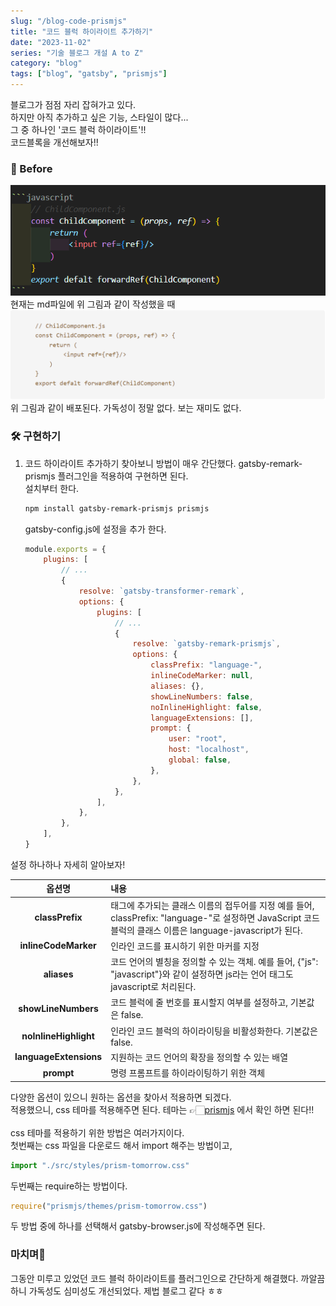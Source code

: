 ```yaml
---
slug: "/blog-code-prismjs"
title: "코드 블럭 하이라이트 추가하기"
date: "2023-11-02"
series: "기술 블로그 개설 A to Z"
category: "blog"
tags: ["blog", "gatsby", "prismjs"]
---
```


블로그가 점점 자리 잡혀가고 있다.  
하지만 아직 추가하고 싶은 기능, 스타일이 많다...  
그 중 하나인 '코드 블럭 하이라이트'!!  
코드블록을 개선해보자!!

### 🪺 Before

<img src="../images/blog1/blog1-2.png" alt=""/>
현재는 md파일에 위 그림과 같이 작성했을 때  
<img src="../images/blog1/blog1-1.png" alt=""/>  
위 그림과 같이 배포된다.  
가독성이 정말 없다. 보는 재미도 없다.

### 🛠️ 구현하기

1.  코드 하이라이트 추가하기
    찾아보니 방법이 매우 간단했다. gatsby-remark-prismjs 플러그인을 적용하여 구현하면 된다.  
    설치부터 한다.

    ```bash
    npm install gatsby-remark-prismjs prismjs
    ```

    gatsby-config.js에 설정을 추가 한다.

    ```javascript
    module.exports = {
        plugins: [
            // ...
            {
                resolve: `gatsby-transformer-remark`,
                options: {
                    plugins: [
                        // ...
                        {
                            resolve: `gatsby-remark-prismjs`,
                            options: {
                                classPrefix: "language-",
                                inlineCodeMarker: null,
                                aliases: {},
                                showLineNumbers: false,
                                noInlineHighlight: false,
                                languageExtensions: [],
                                prompt: {
                                    user: "root",
                                    host: "localhost",
                                    global: false,
                                },
                            },
                        },
                    ],
                },
            },
        ],
    }
    ```

설정 하나하나 자세히 알아보자!

|         옵션명         | 내용                                                                                                                                                        |
| :--------------------: | :---------------------------------------------------------------------------------------------------------------------------------------------------------- |
|    **classPrefix**     | 태그에 추가되는 클래스 이름의 접두어를 지정 예를 들어, classPrefix: "language-"로 설정하면 JavaScript 코드 블럭의 클래스 이름은 language-javascript가 된다. |
|  **inlineCodeMarker**  | 인라인 코드를 표시하기 위한 마커를 지정                                                                                                                     |
|      **aliases**       | 코드 언어의 별칭을 정의할 수 있는 객체. 예를 들어, {"js": "javascript"}와 같이 설정하면 js라는 언어 태그도 javascript로 처리된다.                           |
|  **showLineNumbers**   | 코드 블럭에 줄 번호를 표시할지 여부를 설정하고, 기본값은 false.                                                                                             |
| **noInlineHighlight**  | 인라인 코드 블럭의 하이라이팅을 비활성화한다. 기본값은 false.                                                                                               |
| **languageExtensions** | 지원하는 코드 언어의 확장을 정의할 수 있는 배열                                                                                                             |
|       **prompt**       | 명령 프롬프트를 하이라이팅하기 위한 객체                                                                                                                    |

다양한 옵션이 있으니 원하는 옵션을 찾아서 적용하면 되겠다.  
적용했으니, css 테마를 적용해주면 된다. 테마는 👉🏻[prismjs](https://prismjs.com/) 에서 확인 하면 된다!!
<br/><br/>
css 테마를 적용하기 위한 방법은 여러가지이다.  
첫번째는 css 파일을 다운로드 해서 import 해주는 방법이고,

```javascript
import "./src/styles/prism-tomorrow.css"
```

두번째는 require하는 방법이다.

```javascript
require("prismjs/themes/prism-tomorrow.css")
```

두 방법 중에 하나를 선택해서 gatsby-browser.js에 작성해주면 된다.

### 마치며🎉

그동안 미루고 있었던 코드 블럭 하이라이트를 플러그인으로 간단하게 해결했다. 까알끔하니 가독성도 심미성도 개선되었다. 제법 블로그 같다 ㅎㅎ
